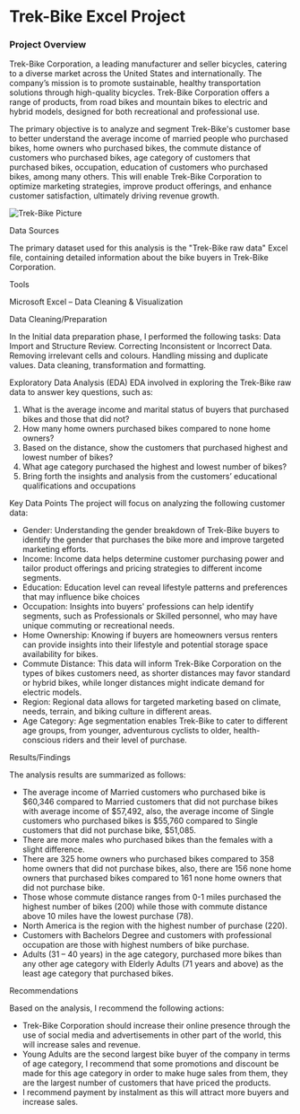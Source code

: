 # Trek-Bike Excel Project 

### Project Overview

Trek-Bike Corporation, a leading manufacturer and seller bicycles, catering to a diverse market across the United States and internationally. The company’s mission is to promote sustainable, healthy transportation solutions through high-quality bicycles. Trek-Bike Corporation offers a range of products, from road bikes and mountain bikes to electric and hybrid models, designed for both recreational and professional use.

The primary objective is to analyze and segment Trek-Bike's customer base to better understand the average income of married people who purchased bikes, home owners who purchased bikes, the commute distance of customers who purchased bikes, age category of customers that purchased bikes, occupation, education of customers who purchased bikes, among many others. This will enable Trek-Bike Corporation to optimize marketing strategies, improve product offerings, and enhance customer satisfaction, ultimately driving revenue growth.

![Trek-Bike Picture](https://github.com/user-attachments/assets/3a7a79ae-1a42-496e-b786-388cda50351e)


Data Sources

The primary dataset used for this analysis is the "Trek-Bike raw data" Excel file, containing detailed information about the bike buyers in Trek-Bike Corporation.

Tools

Microsoft Excel – Data Cleaning & Visualization

Data Cleaning/Preparation

In the Initial data preparation phase, I performed the following tasks:
Data Import and Structure Review.
Correcting Inconsistent or Incorrect Data.
Removing irrelevant cells and colours.
Handling missing and duplicate values.
Data cleaning, transformation and formatting.

Exploratory Data Analysis (EDA)
EDA involved in exploring the Trek-Bike raw data to answer key questions, such as:

1.	What is the average income and marital status of buyers that purchased bikes and those that did not?
2.	How many home owners purchased bikes compared to none home owners?
3.	Based on the distance, show the customers that purchased highest and lowest number of bikes?
4.	What age category purchased the highest and lowest number of bikes?
5.	Bring forth the insights and analysis from the customers’ educational qualifications and occupations

Key Data Points
The project will focus on analyzing the following customer data:

- 	Gender: Understanding the gender breakdown of Trek-Bike buyers to identify the gender that purchases the bike more and improve targeted marketing efforts.
-   Income: Income data helps determine customer purchasing power and tailor product offerings and pricing strategies to different income segments.
-   Education: Education level can reveal lifestyle patterns and preferences that may influence bike choices
-   Occupation: Insights into buyers' professions can help identify segments, such as Professionals or Skilled personnel, who may have unique commuting or recreational needs.
-   Home Ownership: Knowing if buyers are homeowners versus renters can provide insights into their lifestyle and potential storage space availability for bikes.
-   Commute Distance: This data will inform Trek-Bike Corporation on the types of bikes customers need, as shorter distances may favor standard or hybrid bikes, while longer distances might indicate demand for electric models.
-   Region: Regional data allows for targeted marketing based on climate, needs, terrain, and biking culture in different areas.
-   Age Category: Age segmentation enables Trek-Bike to cater to different age groups, from younger, adventurous cyclists to older, health-conscious riders and their level of purchase.

Results/Findings

The analysis results are summarized as follows:
-	The average income of Married customers who purchased bike is $60,346 compared to Married customers that did not purchase bikes with average income of $57,492, also, the average income of Single customers who purchased bikes is $55,760 compared to Single customers that did not purchase bike, $51,085.
-	There are more males who purchased bikes than the females with a slight difference.
-	There are 325 home owners who purchased bikes compared to 358 home owners that did not purchase bikes, also, there are 156 none home owners that purchased bikes compared to 161 none home owners that did not purchase bike.
-	Those whose commute distance ranges from 0-1 miles purchased the highest number of bikes (200) while those with commute distance above 10 miles have the lowest purchase (78).
-	North America is the region with the highest number of purchase (220).
-	Customers with Bachelors Degree and customers with professional occupation are those with highest numbers of bike purchase. 
-	Adults (31 – 40 years) in the age category, purchased more bikes than any other age category with Elderly Adults (71 years and above) as the least age category that purchased bikes.  

Recommendations

Based on the analysis, I recommend the following actions:
-	Trek-Bike Corporation should increase their online presence through the use of social media and advertisements in other part of the world, this will increase sales and revenue.
-	Young Adults are the second largest bike buyer of the company in terms of age category, I recommend that some promotions and discount be made for this age category in order to make huge sales from them, they are the largest number of customers that have priced the products.
-	I recommend payment by instalment as this will attract more buyers and increase sales.


